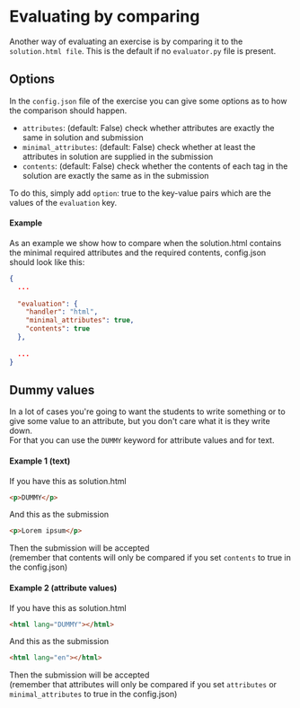 # Evaluating by comparing

Another way of evaluating an exercise is by comparing it to the `solution.html file`. This is the default if no `evaluator.py` file is present.

## Options

In the `config.json` file of the exercise you can give some options as to how the comparison should happen.
- `attributes`: (default: False) check whether attributes are exactly the same in solution and submission
- `minimal_attributes`: (default: False) check whether at least the attributes in solution are supplied in the submission
- `contents`: (default: False) check whether the contents of each tag in the solution are exactly the same as in the submission

To do this, simply add `option`: true to the key-value pairs which are the values of the `evaluation` key.

#### Example

As an example we show how to compare when the solution.html contains the minimal required attributes and the required contents, config.json should look like this:

```json
{
  ...
  
  "evaluation": {
    "handler": "html",
    "minimal_attributes": true,
    "contents": true
  },
  
  ...
}
```

## Dummy values

In a lot of cases you're going to want the students to write something or to give some value to an attribute, but you don't care what it is they write down.\
For that you can use the `DUMMY` keyword for attribute values and for text.

#### Example 1 (text)

If you have this as solution.html
```html
<p>DUMMY</p>
```
And this as the submission
```html
<p>Lorem ipsum</p>
```
Then the submission will be accepted\
(remember that contents will only be compared if you set `contents` to true in the config.json)


#### Example 2 (attribute values)

If you have this as solution.html
```html
<html lang="DUMMY"></html>
```
And this as the submission
```html
<html lang="en"></html>
```
Then the submission will be accepted\
(remember that attributes will only be compared if you set `attributes` or `minimal_attributes` to true in the config.json)